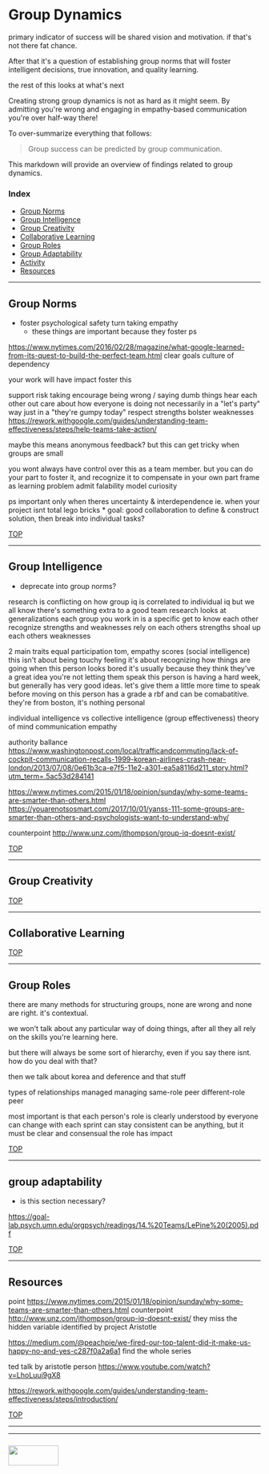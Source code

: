 # Group Dynamics

primary indicator of success will be shared vision and motivation.  if that's not there fat chance.

After that it's a question of establishing group norms that will foster intelligent decisions, true innovation, and quality learning.

the rest of this looks at what's next

Creating strong group dynamics is not as hard as it might seem. By admitting you're wrong and engaging in empathy-based communication you're over half-way there!

To over-summarize everything that follows:

> Group success can be predicted by group communication.

This markdown will provide an overview of findings related to group dynamics.



### Index
* [Group Norms](#group-norms)
* [Group Intelligence](#group-intelligence)
* [Group Creativity](#group-creativity)
* [Collaborative Learning](#collaborative-learning)
* [Group Roles](#Group-roles)
* [Group Adaptability](#group-adaptability)
* [Activity](#activity)
* [Resources](#resources)

___

## Group Norms

- foster psychological safety
	turn taking
	empathy
	- these things are important because they foster ps


https://www.nytimes.com/2016/02/28/magazine/what-google-learned-from-its-quest-to-build-the-perfect-team.html
	clear goals
	culture of dependency

your work will have impact
	foster this 

support risk taking
encourage being wrong / saying dumb things
hear each other out
care about how everyone is doing 
	not necessarily in a "let's party" way
	just in a "they're gumpy today"
respect strengths
bolster weaknesses
https://rework.withgoogle.com/guides/understanding-team-effectiveness/steps/help-teams-take-action/

maybe this means anonymous feedback?
	but this can get tricky when groups are small

you wont always have control over this as a team member.  but you can do your part to foster it, and recognize it to compensate in your own part
	frame as learning problem
	admit falability
	model curiosity

ps
	important only when theres uncertainty & interdependence
	ie. when your project isnt total lego bricks
		* goal: good collaboration to define & construct solution, then break into individual tasks?

[TOP](#group-dynamics)

___

## Group Intelligence

- deprecate into group norms?

research is conflicting on how group iq is correlated to individual iq
	but we all know there's something extra to a good team
	research looks at generalizations
	each group you work in is a specific
		get to know each other
		recognize strengths and weaknesses
		rely on each others strengths
		shoal up each others weaknesses

2 main traits
	equal participation
	tom, empathy scores (social intelligence)
		this isn't about being touchy feeling
		it's about recognizing how things are going
			when this person looks bored it's usually because they think they've a great idea you're not letting them speak
			this person is having a hard week, but generally has very good ideas. let's give them a little more time to speak before moving on
			this person has a grade a rbf and can be comabatitive.  they're from boston, it's nothing personal

individual intelligence vs collective intelligence (group effectiveness)
theory of mind
communication
empathy

authority ballance 
	https://www.washingtonpost.com/local/trafficandcommuting/lack-of-cockpit-communication-recalls-1999-korean-airlines-crash-near-london/2013/07/08/0e61b3ca-e7f5-11e2-a301-ea5a8116d211_story.html?utm_term=.5ac53d284141

https://www.nytimes.com/2015/01/18/opinion/sunday/why-some-teams-are-smarter-than-others.html
https://youarenotsosmart.com/2017/10/01/yanss-111-some-groups-are-smarter-than-others-and-psychologists-want-to-understand-why/

counterpoint
	http://www.unz.com/jthompson/group-iq-doesnt-exist/


[TOP](#group-norms)

___

## Group Creativity

[TOP](#group-norms)

___

## Collaborative Learning

[TOP](#group-norms)

___

## Group Roles

there are many methods for structuring groups, none are wrong and none are right.  it's contextual. 

we won't talk about any particular way of doing things, after all they all rely on the skills you're learning here.

but there will always be some sort of hierarchy, even if you say there isnt.  how do you deal with that?  

then we talk about korea and deference and that stuff

types of relationships
	managed
	managing
	same-role peer
	different-role peer

most important is that each person's role is clearly understood by everyone
	can change with each sprint
	can stay consistent
	can be anything, but it must be clear and consensual
	the role has impact

[TOP](#group-norms)
___

## group adaptability

- is this section necessary?

https://goal-lab.psych.umn.edu/orgpsych/readings/14.%20Teams/LePine%20(2005).pdf

[TOP](#group-norms)

___


## Resources

point
	https://www.nytimes.com/2015/01/18/opinion/sunday/why-some-teams-are-smarter-than-others.html
counterpoint
	http://www.unz.com/jthompson/group-iq-doesnt-exist/
they miss the hidden variable identified by project Aristotle

https://medium.com/@peachpie/we-fired-our-top-talent-did-it-make-us-happy-no-and-yes-c287f0a2a6a1
	find the whole series

ted talk by aristotle person
	https://www.youtube.com/watch?v=LhoLuui9gX8

https://rework.withgoogle.com/guides/understanding-team-effectiveness/steps/introduction/


[TOP](#group-norms)

___
___
### <a href="http://elewa.education/blog" target="_blank"><img src="https://user-images.githubusercontent.com/18554853/34921062-506450ae-f97d-11e7-875f-6feeb26ad72d.png" width="100" height="40"/></a>